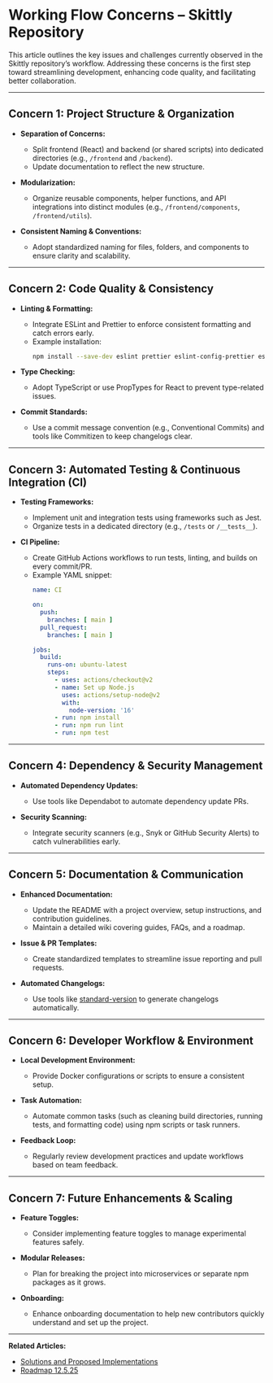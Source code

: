 # Working Flow Concerns – Skittly Repository

This article outlines the key issues and challenges currently observed in the Skittly repository’s workflow. Addressing these concerns is the first step toward streamlining development, enhancing code quality, and facilitating better collaboration.

---

## Concern 1: Project Structure & Organization

- **Separation of Concerns:**  
  - Split frontend (React) and backend (or shared scripts) into dedicated directories (e.g., `/frontend` and `/backend`).
  - Update documentation to reflect the new structure.

- **Modularization:**  
  - Organize reusable components, helper functions, and API integrations into distinct modules (e.g., `/frontend/components`, `/frontend/utils`).

- **Consistent Naming & Conventions:**  
  - Adopt standardized naming for files, folders, and components to ensure clarity and scalability.

---

## Concern 2: Code Quality & Consistency

- **Linting & Formatting:**  
  - Integrate ESLint and Prettier to enforce consistent formatting and catch errors early.
  - Example installation:
    ```bash
    npm install --save-dev eslint prettier eslint-config-prettier eslint-plugin-prettier
    ```
  
- **Type Checking:**  
  - Adopt TypeScript or use PropTypes for React to prevent type-related issues.
  
- **Commit Standards:**  
  - Use a commit message convention (e.g., Conventional Commits) and tools like Commitizen to keep changelogs clear.

---

## Concern 3: Automated Testing & Continuous Integration (CI)

- **Testing Frameworks:**  
  - Implement unit and integration tests using frameworks such as Jest.
  - Organize tests in a dedicated directory (e.g., `/tests` or `/__tests__`).

- **CI Pipeline:**  
  - Create GitHub Actions workflows to run tests, linting, and builds on every commit/PR.
  - Example YAML snippet:
    ```yaml
    name: CI

    on:
      push:
        branches: [ main ]
      pull_request:
        branches: [ main ]

    jobs:
      build:
        runs-on: ubuntu-latest
        steps:
          - uses: actions/checkout@v2
          - name: Set up Node.js
            uses: actions/setup-node@v2
            with:
              node-version: '16'
          - run: npm install
          - run: npm run lint
          - run: npm test
    ```

---

## Concern 4: Dependency & Security Management

- **Automated Dependency Updates:**  
  - Use tools like Dependabot to automate dependency update PRs.
  
- **Security Scanning:**  
  - Integrate security scanners (e.g., Snyk or GitHub Security Alerts) to catch vulnerabilities early.

---

## Concern 5: Documentation & Communication

- **Enhanced Documentation:**  
  - Update the README with a project overview, setup instructions, and contribution guidelines.
  - Maintain a detailed wiki covering guides, FAQs, and a roadmap.
  
- **Issue & PR Templates:**  
  - Create standardized templates to streamline issue reporting and pull requests.

- **Automated Changelogs:**  
  - Use tools like [standard-version](https://github.com/conventional-changelog/standard-version) to generate changelogs automatically.

---

## Concern 6: Developer Workflow & Environment

- **Local Development Environment:**  
  - Provide Docker configurations or scripts to ensure a consistent setup.
  
- **Task Automation:**  
  - Automate common tasks (such as cleaning build directories, running tests, and formatting code) using npm scripts or task runners.

- **Feedback Loop:**  
  - Regularly review development practices and update workflows based on team feedback.

---

## Concern 7: Future Enhancements & Scaling

- **Feature Toggles:**  
  - Consider implementing feature toggles to manage experimental features safely.
  
- **Modular Releases:**  
  - Plan for breaking the project into microservices or separate npm packages as it grows.
  
- **Onboarding:**  
  - Enhance onboarding documentation to help new contributors quickly understand and set up the project.

---

**Related Articles:**
- [Solutions and Proposed Implementations](Solutions)
- [Roadmap 12.5.25](Roadmap-12.5.25)
